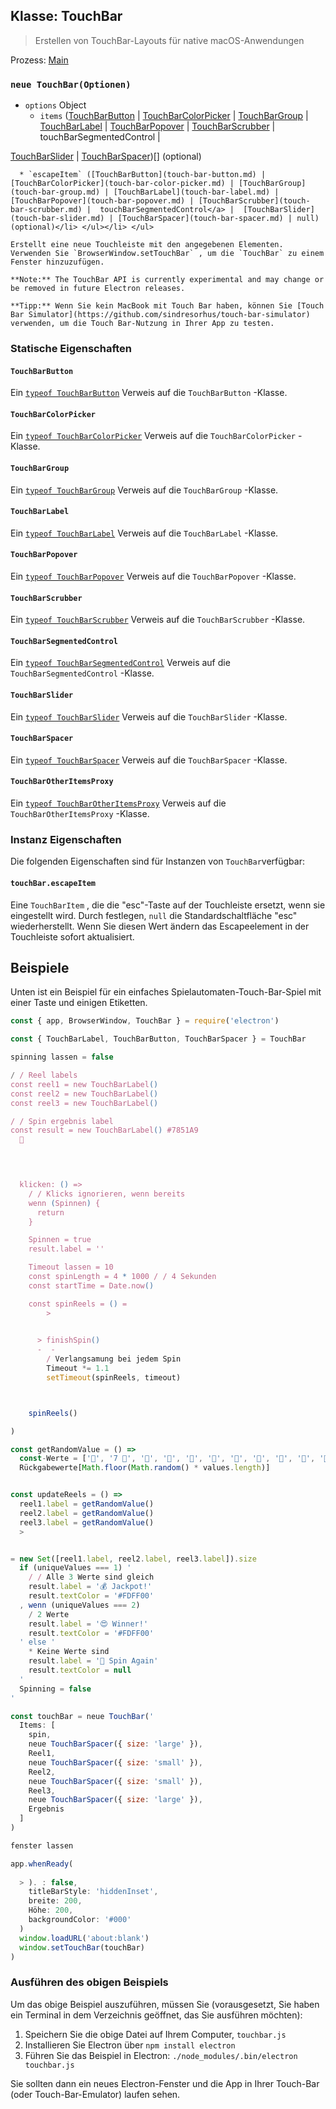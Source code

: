 ## Klasse: TouchBar

> Erstellen von TouchBar-Layouts für native macOS-Anwendungen

Prozess: [Main](../glossary.md#main-process)

### `neue TouchBar(Optionen)`

* `options` Object
  * `items` ([TouchBarButton](touch-bar-button.md) | [TouchBarColorPicker](touch-bar-color-picker.md) | [TouchBarGroup](touch-bar-group.md) | [TouchBarLabel](touch-bar-label.md) | [TouchBarPopover](touch-bar-popover.md) | [TouchBarScrubber](touch-bar-scrubber.md) |  touchBarSegmentedControl</a> |

 [TouchBarSlider](touch-bar-slider.md) | [TouchBarSpacer](touch-bar-spacer.md))[] (optional)</li> 
    
      * `escapeItem` ([TouchBarButton](touch-bar-button.md) | [TouchBarColorPicker](touch-bar-color-picker.md) | [TouchBarGroup](touch-bar-group.md) | [TouchBarLabel](touch-bar-label.md) | [TouchBarPopover](touch-bar-popover.md) | [TouchBarScrubber](touch-bar-scrubber.md) |  touchBarSegmentedControl</a> |  [TouchBarSlider](touch-bar-slider.md) | [TouchBarSpacer](touch-bar-spacer.md) | null) (optional)</li> </ul></li> </ul> 
    
    Erstellt eine neue Touchleiste mit den angegebenen Elementen. Verwenden Sie `BrowserWindow.setTouchBar` , um die `TouchBar` zu einem Fenster hinzuzufügen.
    
    **Note:** The TouchBar API is currently experimental and may change or be removed in future Electron releases.
    
    **Tipp:** Wenn Sie kein MacBook mit Touch Bar haben, können Sie [Touch Bar Simulator](https://github.com/sindresorhus/touch-bar-simulator) verwenden, um die Touch Bar-Nutzung in Ihrer App zu testen.
    
    

### Statische Eigenschaften



#### `TouchBarButton`

Ein [`typeof TouchBarButton`](./touch-bar-button.md) Verweis auf die `TouchBarButton` -Klasse.



#### `TouchBarColorPicker`

Ein [`typeof TouchBarColorPicker`](./touch-bar-color-picker.md) Verweis auf die `TouchBarColorPicker` -Klasse.



#### `TouchBarGroup`

Ein [`typeof TouchBarGroup`](./touch-bar-group.md) Verweis auf die `TouchBarGroup` -Klasse.



#### `TouchBarLabel`

Ein [`typeof TouchBarLabel`](./touch-bar-label.md) Verweis auf die `TouchBarLabel` -Klasse.



#### `TouchBarPopover`

Ein [`typeof TouchBarPopover`](./touch-bar-popover.md) Verweis auf die `TouchBarPopover` -Klasse.



#### `TouchBarScrubber`

Ein [`typeof TouchBarScrubber`](./touch-bar-scrubber.md) Verweis auf die `TouchBarScrubber` -Klasse.



#### `TouchBarSegmentedControl`

Ein [`typeof TouchBarSegmentedControl`](./touch-bar-segmented-control.md) Verweis auf die `TouchBarSegmentedControl` -Klasse.



#### `TouchBarSlider`

Ein [`typeof TouchBarSlider`](./touch-bar-slider.md) Verweis auf die `TouchBarSlider` -Klasse.



#### `TouchBarSpacer`

Ein [`typeof TouchBarSpacer`](./touch-bar-spacer.md) Verweis auf die `TouchBarSpacer` -Klasse.



#### `TouchBarOtherItemsProxy`

Ein [`typeof TouchBarOtherItemsProxy`](./touch-bar-other-items-proxy.md) Verweis auf die `TouchBarOtherItemsProxy` -Klasse.



### Instanz Eigenschaften

Die folgenden Eigenschaften sind für Instanzen von `TouchBar`verfügbar:



#### `touchBar.escapeItem`

Eine `TouchBarItem` , die die "esc"-Taste auf der Touchleiste ersetzt, wenn sie eingestellt wird. Durch festlegen, `null` die Standardschaltfläche "esc" wiederherstellt. Wenn Sie diesen Wert ändern das Escapeelement in der Touchleiste sofort aktualisiert.



## Beispiele

Unten ist ein Beispiel für ein einfaches Spielautomaten-Touch-Bar-Spiel mit einer Taste und einigen Etiketten.



```javascript
const { app, BrowserWindow, TouchBar } = require('electron')

const { TouchBarLabel, TouchBarButton, TouchBarSpacer } = TouchBar

spinning lassen = false

/ / Reel labels
const reel1 = new TouchBarLabel()
const reel2 = new TouchBarLabel()
const reel3 = new TouchBarLabel()

/ / Spin ergebnis label
const result = new TouchBarLabel() #7851A9
  🎰
  



  klicken: () =>
    / / Klicks ignorieren, wenn bereits
    wenn (Spinnen) {
      return
    }

    Spinnen = true
    result.label = ''

    Timeout lassen = 10
    const spinLength = 4 * 1000 / / 4 Sekunden
    const startTime = Date.now()

    const spinReels = () =
        >

      
      > finishSpin()
      -  -
        / Verlangsamung bei jedem Spin
        Timeout *= 1.1
        setTimeout(spinReels, timeout)



    spinReels()

)

const getRandomValue = () =>
  const-Werte = ['🍒', '7️ 💎', '🍊', '🔔', '🔔', '🔔', '🔔', '🔔', '🔔', '🔔', '🔔', '🔔', '🔔', '🔔', '🔔', '🔔', '🔔', '🔔', '🔔', '🔔', '🔔', '🔔', '🔔', '🔔', '🔔', '🔔', '🔔', '🔔', '🔔', '🔔', '🔔', '🔔', '🔔', '🔔', '🔔', '🔔', '🔔', '🔔', '🔔', '🔔', '🔔', '🔔', '🔔', '🔔', '🔔', '🔔', '🔔', '🔔', '🔔', '🔔', '🔔', '🔔', '⭐', '🍇', '🍀']
  Rückgabewerte[Math.floor(Math.random() * values.length)]


const updateReels = () =>
  reel1.label = getRandomValue()
  reel2.label = getRandomValue()
  reel3.label = getRandomValue()
  > 


= new Set([reel1.label, reel2.label, reel3.label]).size
  if (uniqueValues === 1) '
    / / Alle 3 Werte sind gleich
    result.label = '💰 Jackpot!'
    result.textColor = '#FDFF00'
  , wenn (uniqueValues === 2)
    / 2 Werte
    result.label = '😍 Winner!'
    result.textColor = '#FDFF00'
  ' else '
    * Keine Werte sind
    result.label = '🙁 Spin Again'
    result.textColor = null
  '
  Spinning = false
'

const touchBar = neue TouchBar('
  Items: [
    spin,
    neue TouchBarSpacer({ size: 'large' }),
    Reel1,
    neue TouchBarSpacer({ size: 'small' }),
    Reel2,
    neue TouchBarSpacer({ size: 'small' }),
    Reel3,
    neue TouchBarSpacer({ size: 'large' }),
    Ergebnis
  ]
)

fenster lassen

app.whenReady(
    
  > ). : false,
    titleBarStyle: 'hiddenInset',
    breite: 200,
    Höhe: 200,
    backgroundColor: '#000'
  )
  window.loadURL('about:blank')
  window.setTouchBar(touchBar)
)
```




### Ausführen des obigen Beispiels

Um das obige Beispiel auszuführen, müssen Sie (vorausgesetzt, Sie haben ein Terminal in dem Verzeichnis geöffnet, das Sie ausführen möchten):

1. Speichern Sie die obige Datei auf Ihrem Computer, `touchbar.js`
2. Installieren Sie Electron über `npm install electron`
3. Führen Sie das Beispiel in Electron: `./node_modules/.bin/electron touchbar.js`

Sie sollten dann ein neues Electron-Fenster und die App in Ihrer Touch-Bar (oder Touch-Bar-Emulator) laufen sehen.
